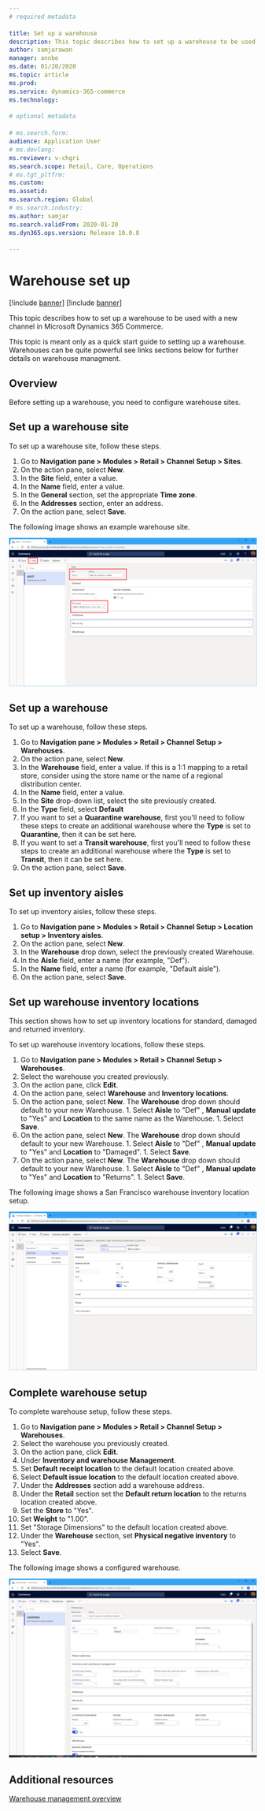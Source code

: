```yaml
---
# required metadata

title: Set up a warehouse
description: This topic describes how to set up a warehouse to be used with a new channel in Microsoft Dynamics 365 Commerce.
author: samjarawan
manager: annbe
ms.date: 01/20/2020
ms.topic: article
ms.prod: 
ms.service: dynamics-365-commerce
ms.technology: 

# optional metadata

# ms.search.form: 
audience: Application User
# ms.devlang: 
ms.reviewer: v-chgri
ms.search.scope: Retail, Core, Operations
# ms.tgt_pltfrm: 
ms.custom: 
ms.assetid: 
ms.search.region: Global
# ms.search.industry: 
ms.author: samjar
ms.search.validFrom: 2020-01-20
ms.dyn365.ops.version: Release 10.0.8

---
```

# Warehouse set up

[!include [banner](../includes/preview-banner.md)]
[!include [banner](../includes/banner.md)]

This topic describes how to set up a warehouse to be used with a new channel in Microsoft Dynamics 365 Commerce.

This topic is meant only as a quick start guide to setting up a warehouse.  Warehouses can be quite powerful see links sections below for further details on warehouse managment.

## Overview

Before setting up a warehouse, you need to configure warehouse sites.

## Set up a warehouse site

To set up a warehouse site, follow these steps.

1. Go to **Navigation pane \> Modules \> Retail \> Channel Setup \> Sites**.
1. On the action pane, select **New**.
1. In the **Site** field, enter a value.
1. In the **Name** field, enter a value.
1. In the **General** section, set the appropriate **Time zone**.
1. In the **Addresses** section, enter an address.
1. On the action pane, select **Save**.

The following image shows an example warehouse site.

![Example warehouse site](media/warehouse-site.png)

## Set up a warehouse

To set up a warehouse, follow these steps.

1. Go to **Navigation pane \> Modules \> Retail \> Channel Setup \> Warehouses**.
1. On the action pane, select **New**.
1. In the **Warehouse** field, enter a value.  If this is a 1:1 mapping to a retail store, consider using the store name or the name of a regional distribution center.
1. In the **Name** field, enter a value.
1. In the **Site** drop-down list, select the site previously created.
1. In the **Type** field, select **Default**
1. If you want to set a **Quarantine warehouse**, first you'll need to follow these steps to create an additional warehouse where the **Type** is set to **Quarantine**, then it can be set here.
1. If you want to set a **Transit warehouse**, first you'll need to follow these steps to create an additional warehouse where the **Type** is set to **Transit**, then it can be set here.
1. On the action pane, select **Save**.

## Set up inventory aisles

To set up inventory aisles, follow these steps.

1. Go to **Navigation pane \> Modules \> Retail \> Channel Setup \> Location setup \> Inventory aisles**.
1. On the action pane, select **New**.
1. In the **Warehouse** drop down, select the previously created Warehouse.
1. In the **Aisle** field, enter a name (for example, "Def").
1. In the **Name** field, enter a name (for example, "Default aisle").
1. On the action pane, select **Save**.

## Set up warehouse inventory locations

This section shows how to set up inventory locations for standard, damaged and returned inventory.

To set up warehouse inventory locations, follow these steps.

1. Go to **Navigation pane \> Modules \> Retail \> Channel Setup \> Warehouses**.
1. Select the warehouse you created previously.
1. On the action pane, click **Edit**.
1. On the action pane, select **Warehouse** and **Inventory locations**.
  1. On the action pane, select **New**.  The **Warehouse** drop down should default to your new Warehouse.
    1. Select **Aisle** to "Def" , **Manual update** to "Yes" and **Location** to the same name as the Warehouse.
    1. Select **Save**.
  1. On the action pane, select **New**.  The **Warehouse** drop down should default to your new Warehouse.
    1. Select **Aisle** to "Def" , **Manual update** to "Yes" and **Location** to "Damaged".
    1. Select **Save**.
  1. On the action pane, select **New**.  The **Warehouse** drop down should default to your new Warehouse.
    1. Select **Aisle** to "Def" , **Manual update** to "Yes" and **Location** to "Returns".
    1. Select **Save**.
    
The following image shows a San Francisco warehouse inventory location setup.

![Example inventory location setup](media/warehouse-inventory-locations.png)
    
## Complete warehouse setup

To complete warehouse setup, follow these steps.

1. Go to **Navigation pane \> Modules \> Retail \> Channel Setup \> Warehouses**.
1. Select the warehouse you previously created.
1. On the action pane, click **Edit**.
1. Under **Inventory and warehouse Management**.
1. Set **Default receipt location** to the default location created above.
1. Select **Default issue location** to the default location created above.
1. Under the **Addresses** section add a warehouse address.
1. Under the **Retail** section set the **Default return location** to the returns location created above.
  1. Set the **Store** to "Yes".
  1. Set **Weight** to "1.00". 
  1. Set "Storage Dimensions" to the default location created above.
1. Under the **Warehouse** section, set **Physical negative inventory** to "Yes".
1. Select **Save**.

The following image shows a configured warehouse.

![Example configured warehouse](media/warehouse-sample.png)

## Additional resources

[Warehouse management overview](https://docs.microsoft.com/en-us/dynamics365/supply-chain/warehousing/warehouse-management-overview)
